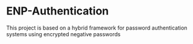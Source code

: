 # ENP-Authentication
This project is based on a hybrid framework for password authentication systems using encrypted negative passwords

